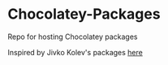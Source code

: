 Chocolatey-Packages
===================

Repo for hosting Chocolatey packages

Inspired by Jivko Kolev's packages [here](https://github.com/jivkok/Chocolatey-Packages)
